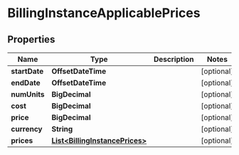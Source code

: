 

# BillingInstanceApplicablePrices

## Properties

Name | Type | Description | Notes
------------ | ------------- | ------------- | -------------
**startDate** | **OffsetDateTime** |  |  [optional]
**endDate** | **OffsetDateTime** |  |  [optional]
**numUnits** | **BigDecimal** |  |  [optional]
**cost** | **BigDecimal** |  |  [optional]
**price** | **BigDecimal** |  |  [optional]
**currency** | **String** |  |  [optional]
**prices** | [**List&lt;BillingInstancePrices&gt;**](BillingInstancePrices.md) |  |  [optional]



